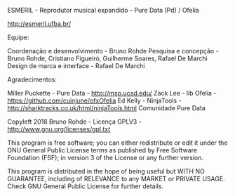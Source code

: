 ESMERIL - Reprodutor musical expandido - Pure Data (Pd) / Ofelia

http://esmeril.ufba.br/

Equipe:

Coordenação e desenvolvimento - Bruno Rohde
Pesquisa e concepção - Bruno Rohde, Cristiano Figueiró, Guilherme Soares, Rafael De Marchi
Design de marca e interface - Rafael De Marchi

Agradecimentos:

Miller Puckette - Pure Data - http://msp.ucsd.edu/
Zack Lee - lib Ofelia - https://github.com/cuinjune/ofxOfelia
Ed Kelly - NinjaTools - http://sharktracks.co.uk/html/ninjaTools.html
Comunidade Pure Data


Copyleft 2018 Bruno Rohde - Licença GPLV3 -  http://www.gnu.org/licenses/gpl.txt

This program is free software; you can either redistribute or
edit it under the GNU General Public License terms as published
by Free Software Foundation (FSF); in version 3 of
the License or any further version.

This program is distributed in the hope of being useful
but WITH NO GUARANTEE, including of RELEVANCE
to any MARKET or PRIVATE USAGE.
Check GNU General Public License for further details.
